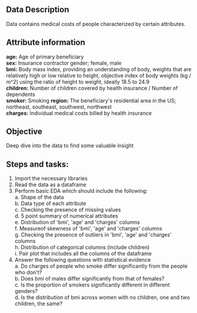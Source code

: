 ## Data Description
Data contains medical costs of people characterized by certain attributes.

## Attribute information
**age:** Age of primary beneficiary  
**sex:** Insurance contractor gender; female, male  
**bmi:** Body mass index, providing an understanding of body, weights that are relatively high or low relative to height, objective index of body weights (kg / m^2) using the ratio of height to weight, ideally 18.5 to 24.9   
**children:** Number of children covered by health insurance / Number of dependents  
**smoker:** Smoking
**region:** The beneficiary's residential area in the US; northeast, southeast, southwest, northwest  
**charges:** Individual medical costs billed by health insurance  


## Objective
Deep dive into the data to find some valuable insight

## Steps and tasks:
1. Import the necessary libraries  
2. Read the data as a dataframe   
3. Perform basic EDA which should include the following:  
    a. Shape of the data  
    b. Data type of each attribute  
    c. Checking the presence of missing values   
    d. 5 point summary of numerical attributes   
    e. Distribution of 'bmi', 'age' and 'charges' columns  
    f. Measureof skewness of 'bmi', 'age' and 'charges' columns   
    g. Checking the presence of outliers in 'bmi', 'age' and 'charges' columns   
    h. Distribution of categorical columns (include children)  
    i. Pair plot that includes all the columns of the dataframe          
4. Answer the following questions with statistical evidence     
    a. Do charges of people who smoke differ significantly from the people who don't?   
    b. Does bmi of males differ significantly from that of females?   
    c. Is the proportion of smokers significantly different in different genders?   
    d. Is the distribution of bmi across women with no children, one and two children, the same?      
